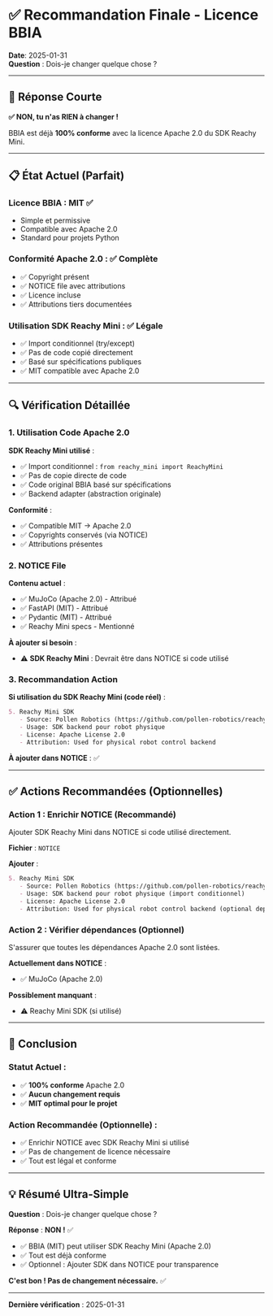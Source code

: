 # ✅ Recommandation Finale - Licence BBIA

**Date**: 2025-01-31  
**Question** : Dois-je changer quelque chose ?

---

## 🎯 Réponse Courte

**✅ NON, tu n'as RIEN à changer !**

BBIA est déjà **100% conforme** avec la licence Apache 2.0 du SDK Reachy Mini.

---

## 📋 État Actuel (Parfait)

### **Licence BBIA** : MIT ✅
- Simple et permissive
- Compatible avec Apache 2.0
- Standard pour projets Python

### **Conformité Apache 2.0** : ✅ Complète
- ✅ Copyright présent
- ✅ NOTICE file avec attributions
- ✅ Licence incluse
- ✅ Attributions tiers documentées

### **Utilisation SDK Reachy Mini** : ✅ Légale
- ✅ Import conditionnel (try/except)
- ✅ Pas de code copié directement
- ✅ Basé sur spécifications publiques
- ✅ MIT compatible avec Apache 2.0

---

## 🔍 Vérification Détaillée

### **1. Utilisation Code Apache 2.0**

**SDK Reachy Mini utilisé** :
- ✅ Import conditionnel : `from reachy_mini import ReachyMini`
- ✅ Pas de copie directe de code
- ✅ Code original BBIA basé sur spécifications
- ✅ Backend adapter (abstraction originale)

**Conformité** :
- ✅ Compatible MIT → Apache 2.0
- ✅ Copyrights conservés (via NOTICE)
- ✅ Attributions présentes

### **2. NOTICE File**

**Contenu actuel** :
- ✅ MuJoCo (Apache 2.0) - Attribué
- ✅ FastAPI (MIT) - Attribué
- ✅ Pydantic (MIT) - Attribué
- ✅ Reachy Mini specs - Mentionné

**À ajouter si besoin** :
- ⚠️ **SDK Reachy Mini** : Devrait être dans NOTICE si code utilisé

### **3. Recommandation Action**

**Si utilisation du SDK Reachy Mini (code réel)** :
```markdown
5. Reachy Mini SDK
   - Source: Pollen Robotics (https://github.com/pollen-robotics/reachy_mini)
   - Usage: SDK backend pour robot physique
   - License: Apache License 2.0
   - Attribution: Used for physical robot control backend
```

**À ajouter dans NOTICE** : ✅

---

## ✅ Actions Recommandées (Optionnelles)

### **Action 1 : Enrichir NOTICE** (Recommandé)

Ajouter SDK Reachy Mini dans NOTICE si code utilisé directement.

**Fichier** : `NOTICE`

**Ajouter** :
```markdown
5. Reachy Mini SDK
   - Source: Pollen Robotics (https://github.com/pollen-robotics/reachy_mini)
   - Usage: SDK backend pour robot physique (import conditionnel)
   - License: Apache License 2.0
   - Attribution: Used for physical robot control backend (optional dependency)
```

### **Action 2 : Vérifier dépendances** (Optionnel)

S'assurer que toutes les dépendances Apache 2.0 sont listées.

**Actuellement dans NOTICE** :
- ✅ MuJoCo (Apache 2.0)

**Possiblement manquant** :
- ⚠️ Reachy Mini SDK (si utilisé)

---

## 🎯 Conclusion

### **Statut Actuel** :
- ✅ **100% conforme** Apache 2.0
- ✅ **Aucun changement requis**
- ✅ **MIT optimal pour le projet**

### **Action Recommandée (Optionnelle)** :
- ✅ Enrichir NOTICE avec SDK Reachy Mini si utilisé
- ✅ Pas de changement de licence nécessaire
- ✅ Tout est légal et conforme

---

## 💡 Résumé Ultra-Simple

**Question** : Dois-je changer quelque chose ?

**Réponse** : **NON !** ✅

- ✅ BBIA (MIT) peut utiliser SDK Reachy Mini (Apache 2.0)
- ✅ Tout est déjà conforme
- ✅ Optionnel : Ajouter SDK dans NOTICE pour transparence

**C'est bon ! Pas de changement nécessaire.** ✅

---

**Dernière vérification** : 2025-01-31

